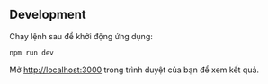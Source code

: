 ## Development

Chạy lệnh sau để khởi động ứng dụng:

```bash
npm run dev
```

Mở [http://localhost:3000](http://localhost:3000) trong trình duyệt của bạn để xem kết quả.